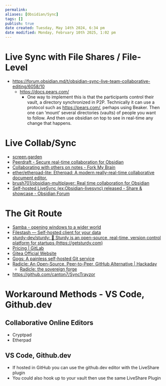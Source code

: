 ```yaml
---
permalink:
aliases: [Obsidian/Sync]
tags: []
publish: true
date created: Tuesday, May 14th 2024, 6:34 pm
date modified: Monday, February 10th 2025, 1:02 pm
---
```


# Live Sync with File Shares / File-Level

- https://forum.obsidian.md/t/obsidian-sync-live-team-collaborative-editing/6058/10
	- https://docs.pears.com/
		- One way to implement this is that the participants control their vault, a directory synchronized in P2P. Technically it can use a protocol such as https://pears.com/, perhaps using Beaker. Then one can ‘mount’ several directories (vaults) of people you want to follow. And then use obsidian on top to see in real-time any change that happens.

# Live Collab/Sync

- [screen.garden](https://screen.garden/) 
- [Peerdraft - Secure real-time collaboration for Obsidian](https://www.peerdraft.app/)
- [Collaborating with others on notes - Fork My Brain](https://notes.nicolevanderhoeven.com/obsidian-playbook/Using+Obsidian/05+Saving+syncing+and+sharing+your+notes/Collaborating+with+others+on+notes) 
- [ether/etherpad-lite: Etherpad: A modern really-real-time collaborative document editor.](https://github.com/ether/etherpad-lite) 
- [brush701/obsidian-multiplayer: Real time collaboration for Obsidian](https://github.com/brush701/obsidian-multiplayer)
- [Self-hosted LiveSync (ex:Obsidian-livesync) released - Share & showcase - Obsidian Forum](https://forum.obsidian.md/t/self-hosted-livesync-ex-obsidian-livesync-released/26673)

# The Git Route

- [Samba - opening windows to a wider world](https://www.samba.org/)
- [Filestash — Self-hosted client for your data](https://www.filestash.app/)
- [sturdy-dev/sturdy: 🐥 Sturdy is an open-source, real-time, version control platform for startups (https://getsturdy.com)](https://github.com/sturdy-dev/sturdy)
- [Pricing | GitLab](https://about.gitlab.com/pricing/)
- [Gitea Official Website](https://about.gitea.com/)
- [Gogs: A painless self-hosted Git service](https://gogs.io/)
- [Radicle: An Open-Source, Peer-to-Peer, GitHub Alternative | Hackaday](https://hackaday.com/2024/03/16/radicle-an-open-source-peer-to-peer-github-alternative/#:~:text=Radicle%20is%20an%20open%2Dsource,%2C%20thus%2C%20some%20fault%20tolerance.) 
	- [Radicle: the sovereign forge](https://radicle.xyz/) 
- https://github.com/canton7/SyncTrayzor

# Workaround Methods - VS Code, Github.dev

## Collaborative Online Editors

- Cryptpad
- Etherpad

## VS Code, Github.dev

- If hosted in GitHub you can use the github.dev editor with the LiveShare plugin
- You could also hook up to your vault then use the same LiveShare Plugin
